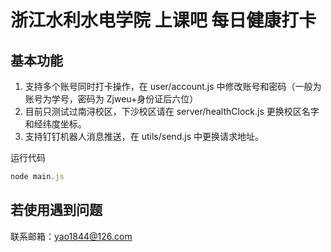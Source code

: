# 浙江水利水电学院 上课吧 每日健康打卡

## 基本功能
1. 支持多个账号同时打卡操作，在 user/account.js 中修改账号和密码（一般为账号为学号，密码为 Zjweu+身份证后六位）
2. 目前只测试过南浔校区，下沙校区请在 server/healthClock.js 更换校区名字和经纬度坐标。
3. 支持钉钉机器人消息推送，在 utils/send.js 中更换请求地址。

运行代码
```js
node main.js
```
## 若使用遇到问题
联系邮箱：yao1844@126.com
